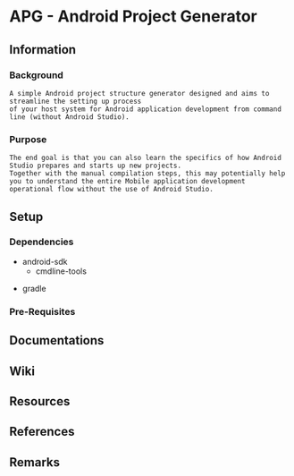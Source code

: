 # APG - Android Project Generator

## Information
### Background
```
A simple Android project structure generator designed and aims to streamline the setting up process 
of your host system for Android application development from command line (without Android Studio).
```

### Purpose
```
The end goal is that you can also learn the specifics of how Android Studio prepares and starts up new projects.
Together with the manual compilation steps, this may potentially help you to understand the entire Mobile application development operational flow without the use of Android Studio.
```

## Setup
### Dependencies
- android-sdk
    + cmdline-tools
+ gradle

### Pre-Requisites

## Documentations

## Wiki

## Resources

## References

## Remarks


